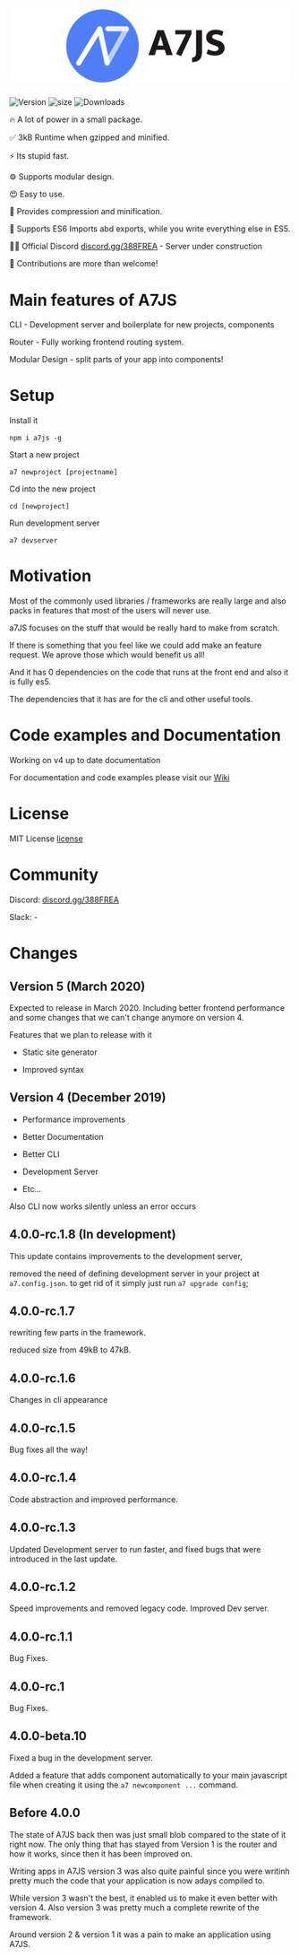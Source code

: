 
# ![A7JS](./designs/banner.png)

![Version](https://img.shields.io/npm/v/a7js)
![size](https://img.shields.io/badge/size-3kb-success)
![Downloads](https://img.shields.io/npm/dt/a7js)

🔥 A lot of power in a small package.

✅ 3kB Runtime when gzipped and minified.

⚡ Its stupid fast.

⚙️ Supports modular design.

😍 Easy to use.

🚀 Provides compression and minification.

👑 Supports ES6 Imports abd exports, while you write everything else in ES5.

👨‍💻 Official Discord [discord.gg/388FREA](https://discord.gg/388FREA) - Server under construction

🧩 Contributions are more than welcome!

# Main features of A7JS

CLI - Development server and boilerplate for new projects, components

Router - Fully working frontend routing system.

Modular Design - split parts of your app into components!

# Setup

Install it

```shell
npm i a7js -g
```

Start a new project

```shell
a7 newproject [projectname]
```

Cd into the new project

```shell
cd [newproject]
```

Run development server

```shell
a7 devserver
```

# Motivation

Most of the commonly used libraries / frameworks are really large and also packs in features that most of the users will never use.

a7JS focuses on the stuff that would be really hard to make from scratch.

If there is something that you feel like we could add make an feature request. We aprove those which would benefit us all!

And it has 0 dependencies on the code that runs at the front end and also it is fully es5.

The dependencies that it has are for the cli and other useful tools.

# Code examples and Documentation

Working on v4 up to date documentation

For documentation and code examples please visit our [Wiki](https://github.com/anton7r/a7JS/wiki)

# License

MIT License [license](https://github.com/anton7r/a7JS/blob/master/LICENSE)

# Community

Discord: [discord.gg/388FREA](https://discord.gg/388FREA)

Slack: -

# Changes

## Version 5 (March 2020)

Expected to release in March 2020.
Including better frontend performance and some changes that we can't change anymore on version 4.

Features that we plan to release with it

 - Static site generator

 - Improved syntax

## Version 4 (December 2019)

- Performance improvements

- Better Documentation

- Better CLI

- Development Server

- Etc...

Also CLI now works silently unless an error occurs

## 4.0.0-rc.1.8 (In development)

This update contains improvements to the development server,

removed the need of defining development server in your project at `a7.config.json`.
to get rid of it simply just run `a7 upgrade config`;

## 4.0.0-rc.1.7

rewriting few parts in the framework.

reduced size from 49kB to 47kB.

## 4.0.0-rc.1.6

Changes in cli appearance

## 4.0.0-rc.1.5

Bug fixes all the way!

## 4.0.0-rc.1.4

Code abstraction and improved performance.

## 4.0.0-rc.1.3

Updated Development server to run faster,
and fixed bugs that were introduced in the last update.

## 4.0.0-rc.1.2

Speed improvements and removed legacy code.
Improved Dev server.

## 4.0.0-rc.1.1

Bug Fixes.

## 4.0.0-rc.1

Bug Fixes.

## 4.0.0-beta.10

Fixed a bug in the development server.

Added a feature that adds component automatically to your main javascript file when creating it using the `a7 newcomponent ...` command.

## Before 4.0.0

The state of A7JS back then was just small blob compared to the state of it right now.
The only thing that has stayed from Version 1 is the router and how it works, since then it has been improved on.

Writing apps in A7JS version 3 was also quite painful since you were writinh pretty much the code that your application is now adays compiled to.

While version 3 wasn't the best, it enabled us to make it even better with version 4.
Also version 3 was pretty much a complete rewrite of the framework.

Around version 2 & version 1 it was a pain to make an application using A7JS.
